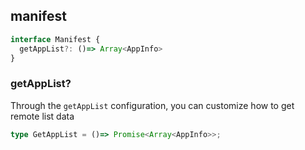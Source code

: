 ## manifest

```ts
interface Manifest {
  getAppList?: ()=> Array<AppInfo>
}
```

### getAppList?

Through the `getAppList` configuration, you can customize how to get remote list data

```ts
type GetAppList = ()=> Promise<Array<AppInfo>>;
```

